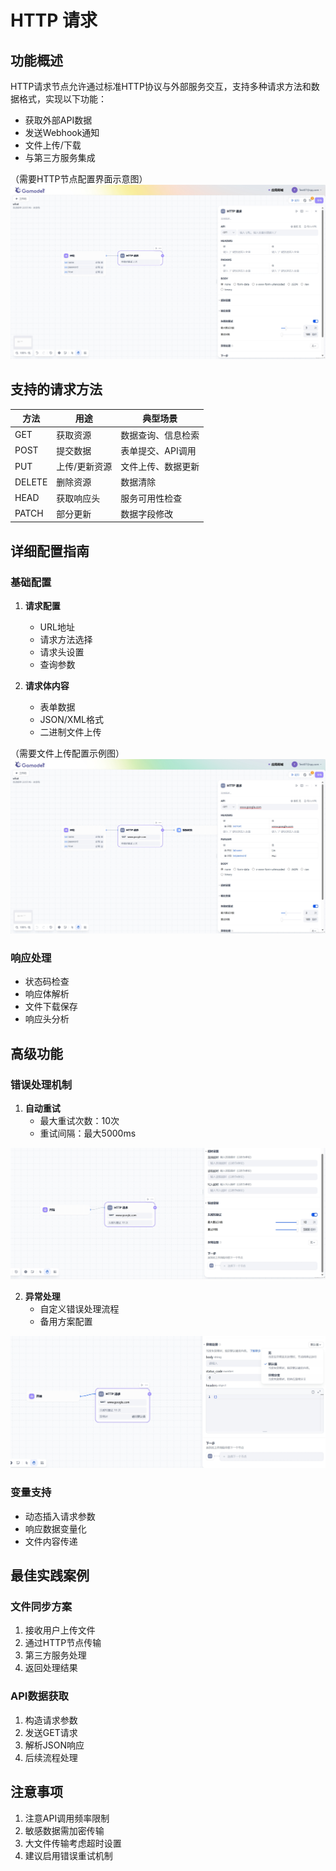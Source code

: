 # HTTP 请求

## 功能概述

HTTP请求节点允许通过标准HTTP协议与外部服务交互，支持多种请求方法和数据格式，实现以下功能：
- 获取外部API数据
- 发送Webhook通知
- 文件上传/下载
- 与第三方服务集成

（需要HTTP节点配置界面示意图）
![HTTP请求配置界面](../../../public/Http2.png)

## 支持的请求方法

| 方法 | 用途 | 典型场景 |
|------|------|----------|
| GET | 获取资源 | 数据查询、信息检索 |
| POST | 提交数据 | 表单提交、API调用 |
| PUT | 上传/更新资源 | 文件上传、数据更新 |
| DELETE | 删除资源 | 数据清除 |
| HEAD | 获取响应头 | 服务可用性检查 |
| PATCH | 部分更新 | 数据字段修改 |

## 详细配置指南

### 基础配置
1. **请求配置**
   - URL地址
   - 请求方法选择
   - 请求头设置
   - 查询参数

2. **请求体内容**
   - 表单数据
   - JSON/XML格式
   - 二进制文件上传

（需要文件上传配置示例图）
![文件上传配置](../../../public/Http1.png)

### 响应处理
- 状态码检查
- 响应体解析
- 文件下载保存
- 响应头分析

## 高级功能

### 错误处理机制
1. **自动重试**
   - 最大重试次数：10次
   - 重试间隔：最大5000ms

![错误重试设置](../../../public/Http3.png)

2. **异常处理**
   - 自定义错误处理流程
   - 备用方案配置

![异常处理设置](../../../public/Http4.png)


### 变量支持
- 动态插入请求参数
- 响应数据变量化
- 文件内容传递

## 最佳实践案例

### 文件同步方案
1. 接收用户上传文件
2. 通过HTTP节点传输
3. 第三方服务处理
4. 返回处理结果

### API数据获取
1. 构造请求参数
2. 发送GET请求
3. 解析JSON响应
4. 后续流程处理

## 注意事项
1. 注意API调用频率限制
2. 敏感数据需加密传输
3. 大文件传输考虑超时设置
4. 建议启用错误重试机制
